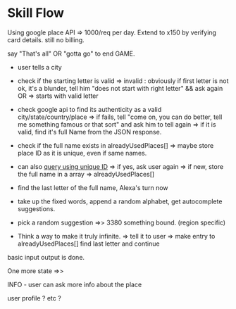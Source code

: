 # Skill Flow

Using google place API => 1000/req per day. Extend to x150 by verifying card details. still no billing.

say "That's all" OR "gotta go" to end GAME.

- user tells a city

- check if the starting letter is valid
=> invalid : obviously if first letter is not ok, it's a blunder, tell him "does not start with right letter" && ask again OR 
=> starts with valid letter

- check google api to find its authenticity as a valid city/state/country/place 
=> if fails, tell "come on, you can do better, tell me something famous or that sort" and ask him to tell again
=> if it is valid, find it's full Name from the JSON response.

- check if the full name exists in alreadyUsedPlaces[] => maybe store place ID as it is unique, even if same names.
- can also [query using unique ID](https://maps.googleapis.com/maps/api/geocode/json?key=AIzaSyBrcXZU23NAZSDGB3OB1z06SetjvZ8-mL4&place_id=ChIJLbZ-NFv9DDkRzk0gTkm3wlI)
=> if yes, ask user again
=> if new, store the full name in a array => alreadyUsedPlaces[]

- find the last letter of the full name, Alexa's turn now

- take up the fixed words, append a random alphabet, get autocomplete suggestions.
- pick a random suggestion =>> 3380 something bound. (region specific)
- Think a way to make it truly infinite.
=> tell it to user => make entry to alreadyUsedPlaces[]
find last letter and continue


basic input output is done.

One more state =>>

INFO - user can ask more info about the place

user profile ?
etc ?